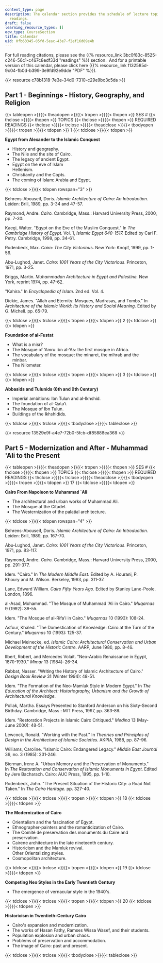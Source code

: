 ```yaml
---
content_type: page
description: The calendar section provides the schedule of lecture topics and assigned
  readings.
draft: false
learning_resource_types: []
ocw_type: CourseSection
title: Calendar
uid: 0fb63345-05fd-5eac-43e7-f2ef16d89e4b
---
```

For full reading citations, please see the {{% resource_link 3bc0f83c-8525-c246-56c1-c467c8edf33d "readings" %}} section.  And for a printable version of this calendar, please click here ({{% resource_link f132585d-9c04-1b0d-b399-3e9fd92e9dde "PDF" %}}).

{{< resource c78b1318-7e3e-34d0-7310-c29e9bc3c5da >}}

## Part 1 - Beginnings - History, Geography, and Religion

{{< tableopen >}}{{< theadopen >}}{{< tropen >}}{{< thopen >}}
SES #
{{< thclose >}}{{< thopen >}}
TOPICS
{{< thclose >}}{{< thopen >}}
REQUIRED READINGS
{{< thclose >}}{{< trclose >}}{{< theadclose >}}{{< tbodyopen >}}{{< tropen >}}{{< tdopen >}}
1
{{< tdclose >}}{{< tdopen >}}

**Egypt from Alexander to the Islamic Conquest**

- History and geography.   
- The Nile and the site of Cairo.   
- The legacy of ancient Egypt.   
- Egypt on the eve of Islam      
    Hellenism.   
- Christianity and the Copts.   
- The coming of Islam: Arabia and Egypt.

{{< tdclose >}}{{< tdopen rowspan="3" >}}

Behrens-Abouseif, Doris. *Islamic Architecture of Cairo: An Introduction.* Leiden: Brill, 1989, pp. 3-34 and 47-57.

Raymond, Andre. *Cairo.* Cambridge, Mass.: Harvard University Press, 2000, pp. 7-30.

Kaegi, Walter. "Egypt on the Eve of the Muslim Conquest." In *The Cambridge History of Egypt.* Vol. 1, *Islamic Egypt 640-1517.* Edited by Carl F. Petry. Cambridge, 1998, pp. 34-61.

Rodenbeck, Max. *Cairo: The City Victorious*. New York: Knopf, 1999, pp. 1-56.

Abu-Lughod, Janet. *Cairo: 1001 Years of the City Victorious*. Princeton, 1971, pp. 3-25.

Briggs, Martin. *Muhammadan Architecture in Egypt and Palestine.* New York, reprint 1974, pp. 47-62.

"Kahira." In *Encyclopedia of Islam.* 2nd ed. Vol. 4.

Dickie, James. "Allah and Eternity: Mosques, Madrasas, and Tombs." In *Architecture of the Islamic World: Its History and Social Meaning.* Edited by G. Michell. pp. 65-79.

{{< tdclose >}}{{< trclose >}}{{< tropen >}}{{< tdopen >}}
2
{{< tdclose >}}{{< tdopen >}}

**Foundation of al-Fustat**

- What is a misr?   
- The Mosque of ‘Amru ibn al-‘As: the first mosque in Africa.   
- The vocabulary of the mosque: the minaret, the mihrab and the minbar.   
- The Nilometer.

{{< tdclose >}}{{< trclose >}}{{< tropen >}}{{< tdopen >}}
3
{{< tdclose >}}{{< tdopen >}}

**Abbasids and Tulunids (8th and 9th Century)**

- Imperial ambitions: Ibn Tulun and al-Ikhshid.   
- The foundation of al-Qata‘i.   
- The Mosque of Ibn Tulun.   
- Buildings of the Ikhshidids.

{{< tdclose >}}{{< trclose >}}{{< tbodyclose >}}{{< tableclose >}}

{{< resource 13529e9f-a4e7-72b0-5fcb-df85888ea368 >}}

## Part 5 - Modernization and After - Muhammad 'Ali to the Present

{{< tableopen >}}{{< theadopen >}}{{< tropen >}}{{< thopen >}}
SES #
{{< thclose >}}{{< thopen >}}
TOPICS
{{< thclose >}}{{< thopen >}}
REQUIRED READINGS
{{< thclose >}}{{< trclose >}}{{< theadclose >}}{{< tbodyopen >}}{{< tropen >}}{{< tdopen >}}
17
{{< tdclose >}}{{< tdopen >}}

**Cairo From Napoleon to Muhammad \`Ali**

- The architectural and urban works of Muhammad Ali.   
- The Mosque at the Citadel.   
- The Westernization of the palatial architecture.

{{< tdclose >}}{{< tdopen rowspan="4" >}}

Behrens-Abouseif, Doris. *Islamic Architecture of Cairo: An Introduction.* Leiden: Brill, 1989, pp. 167-70.

Abu-Lughod, Janet. *Cairo: 1001 Years of the City Victorious*. Princeton, 1971, pp. 83-117.

Raymond, Andre. *Cairo.* Cambridge, Mass.: Harvard University Press, 2000, pp. 291-377.

Idem. "Cairo." In *The Modern Middle East*. Edited by A. Hourani, P. Khoury and M. Wilson. Berkeley, 1993, pp. 311-37.

Lane, Edward William. *Cairo Fifty Years Ago.* Edited by Stanley Lane-Poole. London, 1896.

al-Asad, Mohammad. "The Mosque of Muhammad 'Ali in Cairo." *Muqarnas* 9 (1992): 39-55.

Idem. "The Mosque of al-Rifa'i in Cairo." *Muqarnas* 10 (1993): 108-24.

Asfour, Khaled. "The Domestication of Knowledge: Cairo at the Turn of the Century." *Muqarnas* 10 (1993): 125-37.

Michael Meinecke, ed. *Islamic Cairo: Architectural Conservation and Urban Development of the Historic Centre.* AARP, June 1980, pp. 8-46.

Ilbert, Robert, and Mercedes Volait. "Neo-Arabic Renaissance in Egypt, 1870-1930." *Mimar* 13 (1984): 26-34.

Rabbat, Nasser. "Writing the History of Islamic Architecture of Cairo." *Design Book Review* 31 (Winter 1994): 48-51.

Idem. "The Formation of the Neo-Mamluk Style in Modern Egypt." In *The Education of the Architect: Historiography, Urbanism and the Growth of Architectural Knowledge*.

Pollak, Martha. Essays Presented to Stanford Anderson on his Sixty-Second Birthday. Cambridge, Mass.: MIT Press, 1997, pp. 363-86.

Idem. "Restoration Projects in Islamic Cairo Critiqued." *Medina* 13 (May-June 2000): 48-51.

Lewcock, Ronald. "Working with the Past." In *Theories and Principles of Design in the Architecture of Islamic Societies.* AKPIA, 1988, pp. 87-96.

Williams, Caroline. "Islamic Cairo: Endangered Legacy." *Middle East Journal* 39, no. 3 (1985): 231-246.

Bierman, Irene A. "Urban Memory and the Preservation of Monuments." In *The Restoration and Conservation of Islamic Monuments in Egypt.* Edited by Jere Bacharach. Cairo: AUC Press, 1995, pp. 1-10.

Rodenbeck, John. "The Present Situation of the Historic City: a Road Not Taken." In *The Cairo Heritage.* pp. 327-40.

{{< tdclose >}}{{< trclose >}}{{< tropen >}}{{< tdopen >}}
18
{{< tdclose >}}{{< tdopen >}}

**The Modernization of Cairo**

- Orientalism and the fascination of Egypt.   
- Ethnographer-painters and the romanticization of Cairo.   
- The Comité de preservation des monuments du Caire and preservation.   
- Cairene architecture in the late nineteenth century.   
- Historicism and the Mamluk revival.      
    Other Orientalizing styles.  
- Cosmopolitan architecture.

{{< tdclose >}}{{< trclose >}}{{< tropen >}}{{< tdopen >}}
19
{{< tdclose >}}{{< tdopen >}}

**Competing Neo Styles in the Early Twentieth Century**

- The emergence of vernacular style in the 1940's.

{{< tdclose >}}{{< trclose >}}{{< tropen >}}{{< tdopen >}}
20
{{< tdclose >}}{{< tdopen >}}

**Historicism in Twentieth-Century Cairo**

- Cairo's expansion and modernization.   
- The works of Hasan Fathy, Ramses Wissa Wasef, and their students.   
- Population explosion and urban chaos.   
- Problems of preservation and accommodation.   
- The image of Cairo: past and present.

{{< tdclose >}}{{< trclose >}}{{< tbodyclose >}}{{< tableclose >}}